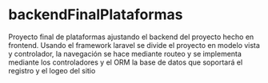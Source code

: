 # backendFinalPlataformas
Proyecto final de plataformas ajustando el backend del proyecto hecho en frontend. 
Usando el framework laravel se divide el proyecto en modelo vista y controlador, la 
navegación se hace mediante routeo y se implementa mediante los controladores y el
ORM la base de datos que soportará el registro y el logeo del sitio
